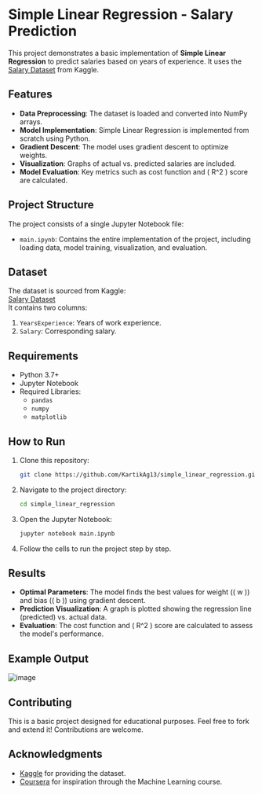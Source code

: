 # Simple Linear Regression - Salary Prediction

This project demonstrates a basic implementation of **Simple Linear Regression** to predict salaries based on years of experience. It uses the [Salary Dataset](https://www.kaggle.com/datasets/abhishek14398/salary-dataset-simple-linear-regression/data) from Kaggle.

## Features
- **Data Preprocessing**: The dataset is loaded and converted into NumPy arrays.
- **Model Implementation**: Simple Linear Regression is implemented from scratch using Python.
- **Gradient Descent**: The model uses gradient descent to optimize weights.
- **Visualization**: Graphs of actual vs. predicted salaries are included.
- **Model Evaluation**: Key metrics such as cost function and \( R^2 \) score are calculated.

## Project Structure
The project consists of a single Jupyter Notebook file:
- `main.ipynb`: Contains the entire implementation of the project, including loading data, model training, visualization, and evaluation.

## Dataset
The dataset is sourced from Kaggle:  
[Salary Dataset](https://www.kaggle.com/datasets/abhishek14398/salary-dataset-simple-linear-regression/data)  
It contains two columns:
1. `YearsExperience`: Years of work experience.
2. `Salary`: Corresponding salary.

## Requirements
- Python 3.7+
- Jupyter Notebook
- Required Libraries:
  - `pandas`
  - `numpy`
  - `matplotlib`

## How to Run
1. Clone this repository:
   ```bash
   git clone https://github.com/KartikAg13/simple_linear_regression.git
   ```
2. Navigate to the project directory:
   ```bash
   cd simple_linear_regression
   ```
3. Open the Jupyter Notebook:
   ```bash
   jupyter notebook main.ipynb
   ```
4. Follow the cells to run the project step by step.

## Results
- **Optimal Parameters**: The model finds the best values for weight (\( w \)) and bias (\( b \)) using gradient descent.
- **Prediction Visualization**: A graph is plotted showing the regression line (predicted) vs. actual data.
- **Evaluation**: The cost function and \( R^2 \) score are calculated to assess the model's performance.

## Example Output
![image](https://github.com/user-attachments/assets/69f67583-2312-439f-91f2-d08e94bb131a)

## Contributing
This is a basic project designed for educational purposes. Feel free to fork and extend it! Contributions are welcome.

## Acknowledgments
- [Kaggle](https://www.kaggle.com) for providing the dataset.
- [Coursera](https://www.coursera.org/learn/machine-learning/) for inspiration through the Machine Learning course.

